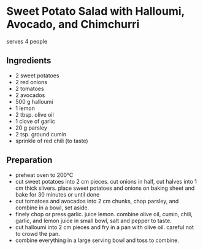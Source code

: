 Sweet Potato Salad with Halloumi, Avocado, and Chimchurri
=======================
<!-- based on hello fresh recipe -->
serves 4 people

Ingredients
-----------
* 2 sweet potatoes
* 2 red onions
* 2 tomatoes
* 2 avocados
* 500 g halloumi
* 1 lemon
* 2 tbsp. olive oil
* 1 clove of garlic
* 20 g parsley
* 2 tsp. ground cumin
* sprinkle of red chili (to taste)


Preparation
-----------
* preheat oven to 200°C
* cut sweet potatoes into 2 cm pieces. cut onions in half, cut halves into 1 cm thick slivers. place sweet potatoes and onions on baking sheet and bake for 30 minutes or until done
* cut tomatoes and avocados into 2 cm chunks, chop parsley, and combine in a bowl, set aside.
* finely chop or press garlic. juice lemon. combine olive oil, cumin, chili, garlic, and lemon juice in small bowl, salt and pepper to taste.
* cut halloumi into 2 cm pieces and fry in a pan with olive oil. careful not to crowd the pan.
* combine everything in a large serving bowl and toss to combine.
